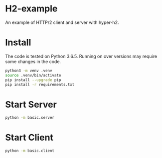 H2-example
===

An example of HTTP/2 client and server with hyper-h2.


Install
===
The code is tested on Python 3.6.5. Running on over versions may require some changes in the code.

```bash
python3 -m venv .venv
source .venv/bin/activate
pip install --upgrade pip
pip install -r requirements.txt
```

Start Server
===
```bash
python -m basic.server
```

Start Client
===
```bash
python -m basic.client
```